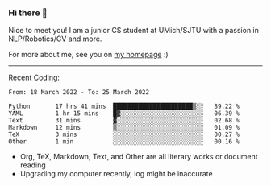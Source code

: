 ### Hi there 👋

Nice to meet you! I am a junior CS student at UMich/SJTU with a passion in NLP/Robotics/CV and more. 

For more about me, see you on [my homepage](https://jiayipan.me) :)

---

Recent Coding:
<!--START_SECTION:waka-->

```text
From: 18 March 2022 - To: 25 March 2022

Python       17 hrs 41 mins  ██████████████████████▒░░   89.22 %
YAML         1 hr 15 mins    █▓░░░░░░░░░░░░░░░░░░░░░░░   06.39 %
Text         31 mins         ▓░░░░░░░░░░░░░░░░░░░░░░░░   02.68 %
Markdown     12 mins         ▒░░░░░░░░░░░░░░░░░░░░░░░░   01.09 %
TeX          3 mins          ░░░░░░░░░░░░░░░░░░░░░░░░░   00.27 %
Other        1 min           ░░░░░░░░░░░░░░░░░░░░░░░░░   00.16 %
```

<!--END_SECTION:waka-->
- Org, TeX, Markdown, Text, and Other are all literary works or document reading
- Upgrading my computer recently, log might be inaccurate
